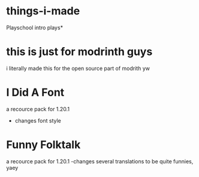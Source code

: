 # things-i-made
Playschool intro plays*

# this is just for modrinth guys
i literally made this for the open source part of modrith yw

# I Did A Font
a recource pack for 1.20.1
- changes font style

# Funny Folktalk
a recource pack for 1.20.1
-changes several translations to be quite funnies, yaey
